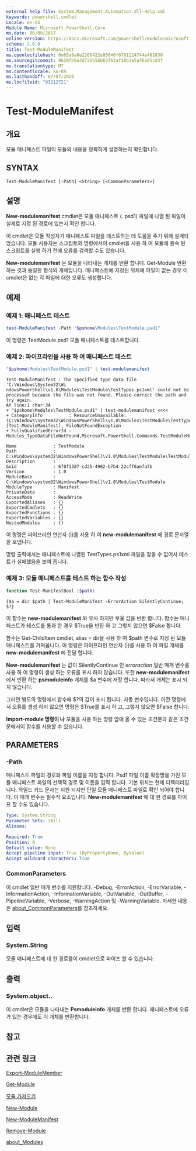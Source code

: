 ```yaml
---
external help file: System.Management.Automation.dll-Help.xml
keywords: powershell,cmdlet
Locale: en-US
Module Name: Microsoft.PowerShell.Core
ms.date: 06/09/2017
online version: https://docs.microsoft.com/powershell/module/microsoft.powershell.core/test-modulemanifest?view=powershell-5.1&WT.mc_id=ps-gethelp
schema: 2.0.0
title: Test-ModuleManifest
ms.openlocfilehash: 6e05a9a8e2266422e05040f6781224744e481830
ms.sourcegitcommit: 9b28fb9a3d72655bb63f62af18b3a5af6a05cd3f
ms.translationtype: MT
ms.contentlocale: ko-KR
ms.lasthandoff: 07/07/2020
ms.locfileid: "93212721"
---
```

# Test-ModuleManifest

## 개요
모듈 매니페스트 파일이 모듈의 내용을 정확하게 설명하는지 확인합니다.

## SYNTAX

```
Test-ModuleManifest [-Path] <String> [<CommonParameters>]
```

## 설명

**New-modulemanifest** cmdlet은 모듈 매니페스트 (. psd1) 파일에 나열 된 파일이 실제로 지정 된 경로에 있는지 확인 합니다.

이 cmdlet은 모듈 작성자가 매니페스트 파일을 테스트하는 데 도움을 주기 위해 설계되었습니다.
모듈 사용자는 스크립트와 명령에서이 cmdlet을 사용 하 여 모듈에 종속 된 스크립트를 실행 하기 전에 오류를 검색할 수도 있습니다.

**New-modulemanifest** 는 모듈을 나타내는 개체를 반환 합니다.
Get-Module 반환 하는 것과 동일한 형식의 개체입니다.
매니페스트에 지정된 위치에 파일이 없는 경우 이 cmdlet은 없는 각 파일에 대한 오류도 생성합니다.

## 예제

### 예제 1: 매니페스트 테스트

```powershell
test-ModuleManifest -Path "$pshome\Modules\TestModule.psd1"
```

이 명령은 TestModule.psd1 모듈 매니페스트를 테스트합니다.

### 예제 2: 파이프라인을 사용 하 여 매니페스트 테스트

```powershell
"$pshome\Modules\TestModule.psd1" | test-modulemanifest
```

```Output
Test-ModuleManifest : The specified type data file 'C:\Windows\System32\Wi
ndowsPowerShell\v1.0\Modules\TestModule\TestTypes.ps1xml' could not be processed because the file was not found. Please correct the path and try again.
At line:1 char:34
+ "$pshome\Modules\TestModule.psd1" | test-modulemanifest <<<<
+ CategoryInfo          : ResourceUnavailable: (C:\Windows\System32\WindowsPowerShell\v1.0\Modules\TestModule\TestTypes.ps1xml:String) [Test-ModuleManifest], FileNotFoundException
+ FullyQualifiedErrorId : Modules_TypeDataFileNotFound,Microsoft.PowerShell.Commands.TestModuleManifestCommandName

Name              : TestModule
Path              : C:\Windows\system32\WindowsPowerShell\v1.0\Modules\TestModule\TestModule.psd1
Description       :
Guid              : 6f0f1387-cd25-4902-b7b4-22cff6aefa7b
Version           : 1.0
ModuleBase        : C:\Windows\system32\WindowsPowerShell\v1.0\Modules\TestModule
ModuleType        : Manifest
PrivateData       :
AccessMode        : ReadWrite
ExportedAliases   : {}
ExportedCmdlets   : {}
ExportedFunctions : {}
ExportedVariables : {}
NestedModules     : {}
```

이 명령은 파이프라인 연산자 (|)를 사용 하 여 **new-modulemanifest** 에 경로 문자열을 보냅니다.

명령 출력에서는 매니페스트에 나열된 TestTypes.ps1xml 파일을 찾을 수 없어서 테스트가 실패했음을 보여 줍니다.

### 예제 3: 모듈 매니페스트를 테스트 하는 함수 작성

```powershell
function Test-ManifestBool ($path)
```

```Output
{$a = dir $path | Test-ModuleManifest -ErrorAction SilentlyContinue; $?}
```

이 함수는 **new-modulemanifest** 와 유사 하지만 부울 값을 반환 합니다.
함수는 매니페스트가 테스트를 통과 한 경우 $True을 반환 하 고 그렇지 않으면 $False 합니다.

함수는 Get-ChildItem cmdlet, alias = dir을 사용 하 여 $path 변수로 지정 된 모듈 매니페스트를 가져옵니다.
이 명령은 파이프라인 연산자 (|)를 사용 하 여 파일 개체를 **new-modulemanifest** 에 전달 합니다.

**New-modulemanifest** 는 값이 SilentlyContinue 인 *erroraction* 일반 매개 변수를 사용 하 여 명령이 생성 하는 오류를 표시 하지 않습니다.
또한 **new-modulemanifest** 에서 반환 하는 **psmoduleinfo** 개체를 $a 변수에 저장 합니다.
따라서 개체는 표시 되지 않습니다.

그러면 별도의 명령에서 함수에 $?의 값이 표시 됩니다.
자동 변수입니다.
이전 명령에서 오류를 생성 하지 않으면 명령은 $True를 표시 하 고, 그렇지 않으면 $False 합니다.

**Import-module 명령이 나** 모듈을 사용 하는 명령 앞에 올 수 있는 조건문과 같은 조건문에서이 함수를 사용할 수 있습니다.

## PARAMETERS

### -Path

매니페스트 파일의 경로와 파일 이름을 지정 합니다.
Psd1 파일 이름 확장명을 가진 모듈 매니페스트 파일의 선택적 경로 및 이름을 입력 합니다.
기본 위치는 현재 디렉터리입니다.
와일드 카드 문자는 지원 되지만 단일 모듈 매니페스트 파일로 확인 되어야 합니다.
이 매개 변수는 필수적 요소입니다.
**New-modulemanifest** 에 대 한 경로를 파이프 할 수도 있습니다.

```yaml
Type: System.String
Parameter Sets: (All)
Aliases:

Required: True
Position: 0
Default value: None
Accept pipeline input: True (ByPropertyName, ByValue)
Accept wildcard characters: True
```

### CommonParameters

이 cmdlet 일반 매개 변수를 지원합니다. -Debug, -ErrorAction, -ErrorVariable, -InformationAction, -InformationVariable, -OutVariable, -OutBuffer, -PipelineVariable, -Verbose, -WarningAction 및 -WarningVariable. 자세한 내용은 [about_CommonParameters](https://go.microsoft.com/fwlink/?LinkID=113216)를 참조하세요.

## 입력

### System.String

모듈 매니페스트에 대 한 경로를이 cmdlet으로 파이프 할 수 있습니다.

## 출력

### System.object..

이 cmdlet은 모듈을 나타내는 **Psmoduleinfo** 개체를 반환 합니다.
매니페스트에 오류가 있는 경우에도 이 개체를 반환합니다.

## 참고

## 관련 링크

[Export-ModuleMember](Export-ModuleMember.md)

[Get-Module](Get-Module.md)

[모듈 가져오기](Import-Module.md)

[New-Module](New-Module.md)

[New-ModuleManifest](New-ModuleManifest.md)

[Remove-Module](Remove-Module.md)

[about_Modules](About/about_Modules.md)
